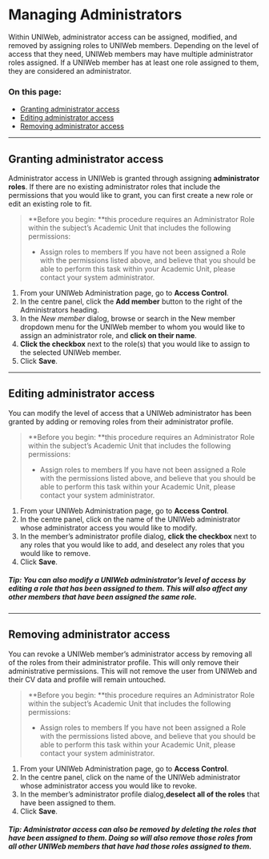 # Managing Administrators

Within UNIWeb, administrator access can be assigned, modified, and removed by assigning roles to UNIWeb members. Depending on the level of access that they need, UNIWeb members may have multiple administrator roles assigned. If a UNIWeb member has at least one role assigned to them, they are considered an administrator.

### On this page:
- [Granting administrator access][1]
- [Editing administrator access][2]
- [Removing administrator access][3]

---- 

## Granting administrator access

Administrator access in UNIWeb is granted through assigning **administrator roles**. If there are no existing administrator roles that include the permissions that you would like to grant, you can first create a new role or edit an existing role to fit.

> **Before you begin: **this procedure requires an Administrator Role within the subject’s Academic Unit that includes the following permissions:
> - Assign roles to members
> If you have not been assigned a Role with the permissions listed above, and believe that you should be able to perform this task within your Academic Unit, please contact your system administrator.

1. From your UNIWeb Administration page, go to **Access Control**. 
2. In the centre panel, click the **Add member** button to the right of the Administrators heading.
3. In the _New member_ dialog, browse or search in the New member dropdown menu for the UNIWeb member to whom you would like to assign an administrator role, and **click on their name**.
4. **Click the checkbox** next to the role(s) that you would like to assign to the selected UNIWeb member.
5. Click **Save**.

---- 

## Editing administrator access

You can modify the level of access that a UNIWeb administrator has been granted by adding or removing roles from their administrator profile.

> **Before you begin: **this procedure requires an Administrator Role within the subject’s Academic Unit that includes the following permissions:
> - Assign roles to members
> If you have not been assigned a Role with the permissions listed above, and believe that you should be able to perform this task within your Academic Unit, please contact your system administrator.

1. From your UNIWeb Administration page, go to **Access Control**. 
2. In the centre panel, click on the name of the UNIWeb administrator whose administrator access you would like to modify.
3. In the member’s administrator profile dialog, **click the checkbox** next to any roles that you would like to add, and deselect any roles that you would like to remove.
4. Click **Save**.

##### **Tip:** You can also modify a UNIWeb administrator’s level of access by editing a role that has been assigned to them. This will also affect any other members that have been assigned the same role.

---- 

## Removing administrator access

You can revoke a UNIWeb member’s administrator access by removing all of the roles from their administrator profile. This will only remove their administrative permissions. This will not remove the user from UNIWeb and their CV data and profile will remain untouched.

> **Before you begin: **this procedure requires an Administrator Role within the subject’s Academic Unit that includes the following permissions:
> - Assign roles to members
> If you have not been assigned a Role with the permissions listed above, and believe that you should be able to perform this task within your Academic Unit, please contact your system administrator.

1. From your UNIWeb Administration page, go to **Access Control**. 
2. In the centre panel, click on the name of the UNIWeb administrator whose administrator access you would like to revoke.
3. In the member’s administrator profile dialog,**deselect all of the roles** that have been assigned to them.
4. Click **Save**.

##### **Tip:** Administrator access can also be removed by deleting the roles that have been assigned to them. Doing so will also remove those roles from all other UNIWeb members that have had those roles assigned to them.

[1]:	#granting-administrator-access
[2]:	#editing-administrator-access
[3]:	#removing-administrator-access